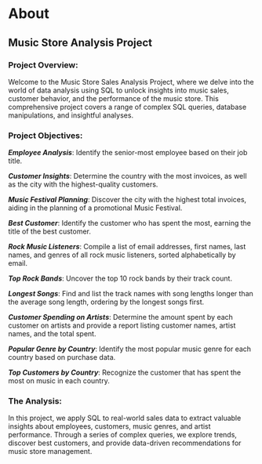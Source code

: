  # About
## Music Store Analysis Project

### Project Overview:

Welcome to the Music Store Sales Analysis Project, where we delve into the world of data analysis using SQL to unlock insights into music sales, customer behavior, and the performance of the music store. This comprehensive project covers a range of complex SQL queries, database manipulations, and insightful analyses.

### Project Objectives:

***Employee Analysis***: Identify the senior-most employee based on their job title.

***Customer Insights***: Determine the country with the most invoices, as well as the city with the highest-quality customers.

***Music Festival Planning***: Discover the city with the highest total invoices, aiding in the planning of a promotional Music Festival.

***Best Customer***: Identify the customer who has spent the most, earning the title of the best customer.

***Rock Music Listeners***: Compile a list of email addresses, first names, last names, and genres of all rock music listeners, sorted alphabetically by email.

***Top Rock Bands***: Uncover the top 10 rock bands by their track count.

***Longest Songs***: Find and list the track names with song lengths longer than the average song length, ordering by the longest songs first.

***Customer Spending on Artists***: Determine the amount spent by each customer on artists and provide a report listing customer names, artist names, and the total spent.

***Popular Genre by Country***: Identify the most popular music genre for each country based on purchase data.

***Top Customers by Country***: Recognize the customer that has spent the most on music in each country.

### The Analysis:

In this project, we apply SQL to real-world sales data to extract valuable insights about employees, customers, music genres, and artist performance. Through a series of complex queries, we explore trends, discover best customers, and provide data-driven recommendations for music store management.

